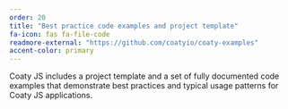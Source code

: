 ```yaml
---
order: 20
title: "Best practice code examples and project template"
fa-icon: fas fa-file-code
readmore-external: "https://github.com/coatyio/coaty-examples"
accent-color: primary
---
```


Coaty JS includes a project template and a set of fully documented code examples
that demonstrate best practices and typical usage patterns for Coaty JS
applications.
